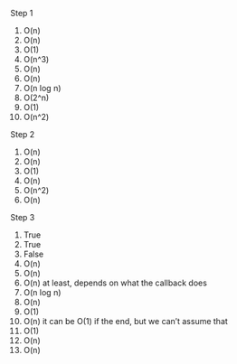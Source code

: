 Step 1

1. O(n)
2. O(n)
3. O(1)
4. O(n^3)
5. O(n)
6. O(n)
7. O(n log n)
8. O(2^n)
9. O(1)
10. O(n^2)

Step 2 

1. O(n)
2. O(n)
3. O(1)
4. O(n)
5. O(n^2)
6. O(n)

Step 3 

1. True
2. True
3. False
4. O(n)
5. O(n)
6. O(n) at least, depends on what the callback does
7. O(n log n)
8. O(n)
9. O(1)
10. O(n) it can be O(1) if the end, but we can’t assume that
11. O(1)
12. O(n)
13. O(n)